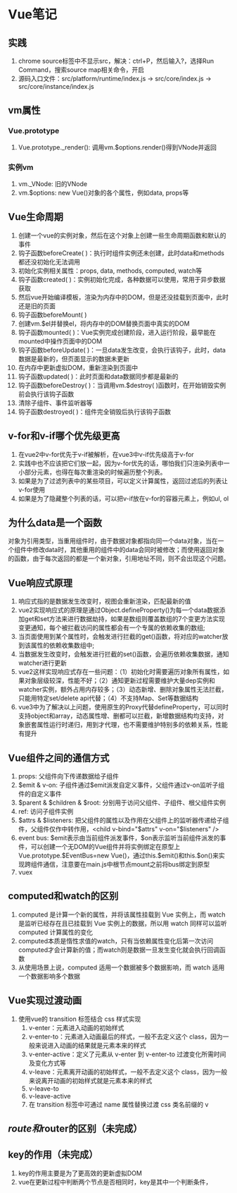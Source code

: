 # Vue笔记

## 实践
1. chrome source标签中不显示src，解决：ctrl+P，然后输入?，选择Run Command，搜索source map相关命令，开启
2. 源码入口文件：src/platform/runtime/index.js -> src/core/index.js -> src/core/instance/index.js

## vm属性

### Vue.prototype
1. Vue.prototype._render(): 调用vm.$options.render()得到VNode并返回

### 实例vm
1. vm._VNode: 旧的VNode
2. vm.$options: new Vue()对象的各个属性，例如data, props等

## Vue生命周期

1. 创建一个vue的实例对象，然后在这个对象上创建一些生命周期函数和默认的事件
2. 钩子函数beforeCreate( )：执行时组件实例还未创建，此时data和methods都还没初始化无法调用
3. 初始化实例相关属性：props, data, methods, computed, watch等
4. 钩子函数created( )：实例初始化完成，各种数据可以使用，常用于异步数据获取
5. 然后vue开始编译模板，渲染为内存中的DOM，但是还没挂载到页面中，此时还是旧的页面
6. 钩子函数beforeMount( )
7. 创建vm.$el并替换el，将内存中的DOM替换页面中真实的DOM
8. 钩子函数mounted( )：Vue实例完成创建阶段，进入运行阶段，最早能在mounted中操作页面中的DOM
9. 钩子函数beforeUpdate( )：一旦data发生改变，会执行该钩子，此时，data数据是最新的，但页面显示的数据未更新
10. 在内存中更新虚拟DOM，重新渲染到页面中
11. 钩子函数updated( )：此时页面和data数据同步都是最新的
12. 钩子函数beforeDestroy( )：当调用vm.$destroy( )函数时，在开始销毁实例前会执行该钩子函数
13. 清除子组件、事件监听器等
14. 钩子函数destroyed( )：组件完全销毁后执行该钩子函数

## v-for和v-if哪个优先级更高

1. 在vue2中v-for优先于v-if被解析，在vue3中v-if优先级高于v-for
2. 实践中也不应该把它们放一起，因为v-for优先的话，哪怕我们只渲染列表中一小部分元素，也得在每次重渲染的时候遍历整个列表。
3. 如果是为了过滤列表中的某些项目，可以定义计算属性，返回过滤后的列表让v-for使用
4. 如果是为了隐藏整个列表的话，可以把v-if放在v-for的容器元素上，例如ul, ol

## 为什么data是一个函数

对象为引用类型，当重用组件时，由于数据对象都指向同一个data对象，当在一个组件中修改data时，其他重用的组件中的data会同时被修改；而使用返回对象的函数，由于每次返回的都是一个新对象，引用地址不同，则不会出现这个问题。

## Vue响应式原理

1. 响应式指的是数据发生改变时，视图会重新渲染，匹配最新的值  
2. vue2实现响应式的原理是通过Object.defineProperty()为每一个data数据添加get和set方法来进行数据劫持，如果是数组则覆盖数组的7个变更方法实现变更通知，每个被拦截访问的属性都会有一个专属的依赖收集的数组;  
3. 当页面使用到某个属性时，会触发进行拦截的get()函数，将对应的watcher放到该属性的依赖收集数组中;  
4. 当数据发生改变时，会触发进行拦截的set()函数，会遍历依赖收集数据，通知watcher进行更新
5. vue2这样实现响应式存在一些问题：（1）初始化时需要遍历对象所有属性，如果对象层级较深，性能不好；（2）通知更新过程需要维护大量dep实例和watcher实例，额外占用内存较多；（3）动态新增、删除对象属性无法拦截，只能用特定set/delete api代替；（4）不支持Map、Set等数据结构
6. vue3中为了解决以上问题，使用原生的Proxy代替defineProperty，可以同时支持object和array，动态属性增、删都可以拦截，新增数据结构均支持，对象嵌套属性运行时递归，用到才代理，也不需要维护特别多的依赖关系，性能有提升

## Vue组件之间的通信方式

1. props: 父组件向下传递数据给子组件
2. \$emit & v-on: 子组件通过\$emit派发自定义事件，父组件通过v-on监听子组件的自定义事件
3. \$parent & \$children & \$root: 分别用于访问父组件、子组件、根父组件实例
4. ref: 访问子组件实例
5. \$attrs & \$listeners: 把父组件的属性以及作用在父组件上的监听器传递给子组件，父组件仅作中转作用，&lt;child v-bind="\$attrs" v-on="\$listeners" /&gt;
6. event bus: \$emit表示由当前组件派发事件，\$on表示监听当前组件派发的事件，可以创建一个无DOM的Vue组件并将实例绑定在原型上Vue.prototype.$EventBus=new Vue()，通过this.\$emit()和this.\$on()来实现跨组件通信，注意要在main.js中根节点mount之前将bus绑定到原型
7. vuex

## computed和watch的区别

1. computed 是计算一个新的属性，并将该属性挂载到 Vue 实例上，而 watch 是监听已经存在且已挂载到 Vue 实例上的数据，所以用 watch 同样可以监听 computed 计算属性的变化
2. computed本质是惰性求值的watch，只有当依赖属性变化后第一次访问computed才会计算新的值；而watch则是数据一旦发生变化就会执行回调函数
3. 从使用场景上说，computed 适用一个数据被多个数据影响，而 watch 适用一个数据影响多个数据


## Vue实现过渡动画

1. 使用vue的 transition 标签结合 css 样式实现
   1. v-enter：元素进入动画的初始样式
   2. v-enter-to：元素进入动画最后的样式，一般不去定义这个 class，因为一般来说进入动画的结果就是元素本来的样式
   3. v-enter-active：定义了元素从 v-enter 到 v-enter-to 过渡变化所需时间及变化方式等
   4. v-leave：元素离开动画的初始样式，一般不去定义这个 class，因为一般来说离开动画的初始样式就是元素本来的样式
   5. v-leave-to
   6. v-leave-active
   7. 在 transition 标签中可通过 name 属性替换过渡 css 类名前缀的 v






## $route和$router的区别（未完成）



## key的作用（未完成）
1. key的作用主要是为了更高效的更新虚拟DOM
2. vue在更新过程中判断两个节点是否相同时，key是其中一个判断条件，
  